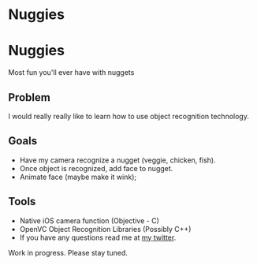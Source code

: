 # Nuggies

Nuggies
==============

Most fun you'll ever have with nuggets

Problem
-------
I would really really  like to learn how to use object recognition technology. 

Goals
-------

* Have my camera recognize a nugget (veggie, chicken, fish).
* Once object is recognized, add face to nugget.
* Animate face (maybe make it wink);

Tools
-------
* Native iOS camera function (Objective - C)
* OpenVC Object Recognition Libraries (Possibly C++)
* If you have any questions read me at [my twitter].

[my twitter]: https://twitter.com/NattyDeathStar

Work in progress. Please stay tuned. 


